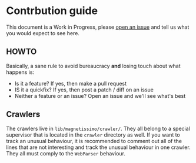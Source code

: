 # Contrbution guide

This document is a Work in Progress, please [open an issue](https://github.com/sergiotapia/magnetissimo/issues/new) and tell us what you would expect to
see here.

## HOWTO

Basically, a sane rule to avoid bureaucracy **and** losing touch about what happens is:

* Is it a feature? If yes, then make a pull request
* IS it a quickfix? If yes, then post a patch / diff on an issue 
* Neither a feature or an issue? Open an issue and we'll see what's best

## Crawlers

The crawlers live in `lib/magnetissimo/crawler/`. They all belong to a special supervisor that is located in the `crawler` directory as well. If you want
to track an unusual behaviour, it is recommended to comment out all of the lines that are not interesting and track the unusual behaviour in one crawler.
They all must comply to the `WebParser` behaviour.
